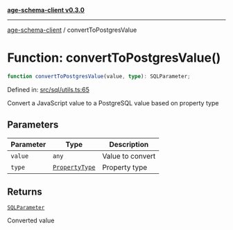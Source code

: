 [**age-schema-client v0.3.0**](../index.md)

***

[age-schema-client](../index.md) / convertToPostgresValue

# Function: convertToPostgresValue()

```ts
function convertToPostgresValue(value, type): SQLParameter;
```

Defined in: [src/sql/utils.ts:65](https://github.com/standardbeagle/ageSchemaClient/blob/main/src/sql/utils.ts#L65)

Convert a JavaScript value to a PostgreSQL value based on property type

## Parameters

| Parameter | Type | Description |
| ------ | ------ | ------ |
| `value` | `any` | Value to convert |
| `type` | [`PropertyType`](../enumerations/PropertyType.md) | Property type |

## Returns

[`SQLParameter`](../type-aliases/SQLParameter.md)

Converted value
